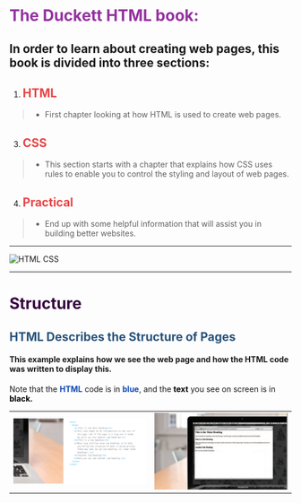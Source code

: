 # <span style="color:#93329e">**The Duckett HTML book:**</span>

## In order to learn about creating web pages, this book is divided into three sections:

1. ## <span style="color:#e84545">**HTML**</span>
> - First chapter looking at how HTML is used to
create web pages.
3. ## <span style="color:#e84545">**CSS**</span>
> - This section starts with a chapter that explains how CSS uses rules to enable you to control the styling and layout of web pages.
4. ## <span style="color:#e84545">**Practical**</span>
> - End up with some helpful information that will assist you in building better websites.

____________________________________________________

![HTML CSS](https://elzero.org/wp-content/uploads/2019/06/practical-html-css.png)

____________________________________________________

# <span style="color:#35013f">**Structure**</span> 
## <span style="color:#28527a">**HTML Describes the Structure of Pages**</span>

#### This example explains how we see the web page and how the HTML code was written to display this.   
Note that the <span style="color:#0e49b5">**HTML**</span> code is in <span style="color:#0e49b5">**blue**</span>, and the <span style="color:#000000">**text**</span> you see on screen is in <span style="color:#000000">**black.**</span>

|  | |
| - | - |
|  ![HTML CSS](./image/html_code.png) |  ![HTML CSS](./image/word.png) | 